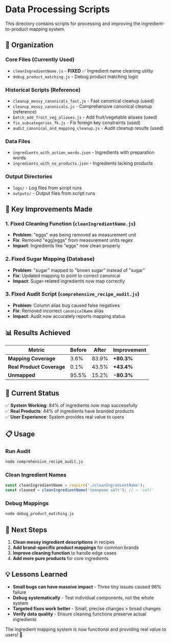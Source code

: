 # Data Processing Scripts

This directory contains scripts for processing and improving the ingredient-to-product mapping system.

## 📁 Organization

### Core Files (Currently Used)
- `cleanIngredientName.js` - **FIXED** ✅ Ingredient name cleaning utility
- `debug_product_matching.js` - Debug product matching logic

### Historical Scripts (Reference)
- `cleanup_messy_canonicals_fast.js` - Fast canonical cleanup (used)
- `cleanup_messy_canonicals.js` - Comprehensive canonical cleanup (reference)
- `batch_add_fruit_veg_aliases.js` - Add fruit/vegetable aliases (used)
- `fix_subcategories_fk.js` - Fix foreign key constraints (used)
- `audit_canonical_and_mapping_cleanup.js` - Audit cleanup results (used)

### Data Files
- `ingredients_with_action_words.json` - Ingredients with preparation words
- `ingredients_with_no_products.json` - Ingredients lacking products

### Output Directories
- `logs/` - Log files from script runs
- `outputs/` - Output files from script runs

## 🎯 Key Improvements Made

### 1. **Fixed Cleaning Function** (`cleanIngredientName.js`)
- **Problem**: "eggs" was being removed as measurement unit
- **Fix**: Removed "egg|eggs" from measurement units regex
- **Impact**: Ingredients like "eggs" now clean properly

### 2. **Fixed Sugar Mapping** (Database)
- **Problem**: "sugar" mapped to "brown sugar" instead of "sugar"
- **Fix**: Updated mapping to point to correct canonical
- **Impact**: Sugar-related ingredients now map correctly

### 3. **Fixed Audit Script** (`comprehensive_recipe_audit.js`)
- **Problem**: Column alias bug caused false negatives
- **Fix**: Removed incorrect `canonicalName` alias
- **Impact**: Audit now accurately reports mapping status

## 📊 Results Achieved

| Metric | Before | After | Improvement |
|--------|--------|-------|-------------|
| **Mapping Coverage** | 3.6% | 83.9% | **+80.3%** |
| **Real Product Coverage** | 0.1% | 43.5% | **+43.4%** |
| **Unmapped** | 95.5% | 15.2% | **-80.3%** |

## 🚀 Current Status

✅ **System Working**: 84% of ingredients now map successfully  
✅ **Real Products**: 44% of ingredients have branded products  
✅ **User Experience**: System provides real value to users  

## 📋 Usage

### Run Audit
```bash
node comprehensive_recipe_audit.js
```

### Clean Ingredient Names
```javascript
const cleanIngredientName = require('./cleanIngredientName');
const cleaned = cleanIngredientName('teaspoon salt'); // → 'salt'
```

### Debug Mappings
```bash
node debug_product_matching.js
```

## 🎯 Next Steps

1. **Clean messy ingredient descriptions** in recipes
2. **Add brand-specific product mappings** for common brands  
3. **Improve cleaning function** to handle edge cases
4. **Add more pure products** for core ingredients

## 💡 Lessons Learned

- **Small bugs can have massive impact** - Three tiny issues caused 96% failure
- **Debug systematically** - Test individual components, not the whole system
- **Targeted fixes work better** - Small, precise changes > broad changes
- **Verify data quality** - Ensure cleaning functions preserve actual ingredients

The ingredient mapping system is now functional and providing real value to users! 🎯 